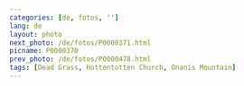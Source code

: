 ```yaml
---
categories: [de, fotos, '']
lang: de
layout: photo
next_photo: /de/fotos/P0000371.html
picname: P0000370
prev_photo: /de/fotos/P0000478.html
tags: [Dead Grass, Hottentotten Church, Onanis Mountain]
---
```

